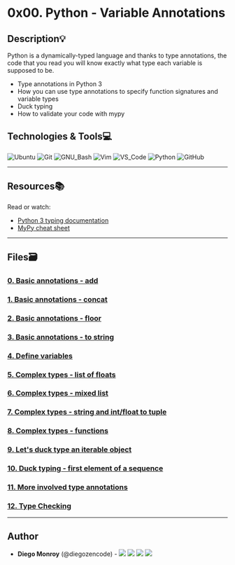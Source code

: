 # 0x00. Python - Variable Annotations

## Description:bulb:
Python is a dynamically-typed language and thanks to type annotations, the code that you read you will know exactly what type each variable is supposed to be.

* Type annotations in Python 3
* How you can use type annotations to specify function signatures and variable types
* Duck typing
* How to validate your code with mypy

## Technologies & Tools:computer:

![Ubuntu](https://img.shields.io/badge/≡-Ubuntu-E95420?&style=flat-square&logo=Ubuntu&labelColor=282828)
![Git](https://img.shields.io/badge/≡-Git-F05032?logo=git&style=flat-square&labelColor=282828)
![GNU_Bash](https://img.shields.io/badge/≡-GNU_Bash-4EAA25?logo=GNU-Bash&style=flat-square&labelColor=282828)
![Vim](https://img.shields.io/badge/≡-Vim-019733?logo=Vim&style=flat-square&logoColor=019733&labelColor=282828)
![VS_Code](https://img.shields.io/badge/≡-VS_Code-007ACC?logo=visual-studio-code&style=flat-square&logoColor=007ACC&labelColor=282828)
![Python](https://img.shields.io/badge/≡-Python-3776AB?logo=Python&style=flat-square&labelColor=282828)
![GitHub](https://img.shields.io/badge/≡-GitHub-181717?logo=GitHub&style=flat-square&labelColor=282828)

---

## Resources:books:
Read or watch:
* [Python 3 typing documentation](https://docs.python.org/3/library/typing.html)
* [MyPy cheat sheet](https://mypy.readthedocs.io/en/latest/cheat_sheet_py3.html)

---

## Files:card_file_box:
### [0. Basic annotations - add](./0-add.py)

### [1. Basic annotations - concat](./1-concat.py)

### [2. Basic annotations - floor](./2-floor.py)

### [3. Basic annotations - to string](./3-to_str.py)

### [4. Define variables](./4-define_variables.py)

### [5. Complex types - list of floats](./5-sum_list.py)

### [6. Complex types - mixed list](./6-sum_mixed_list.py)

### [7. Complex types - string and int/float to tuple](./7-to_kv.py)

### [8. Complex types - functions](./8-make_multiplier.py)

### [9. Let's duck type an iterable object](./9-element_length.py)

### [10. Duck typing - first element of a sequence](./100-safe_first_element.py)

### [11. More involved type annotations](./101-safely_get_value.py)

### [12. Type Checking](./102-type_checking.py)

---

## Author
* **Diego Monroy** (@diegozencode) - [<img src="https://img.shields.io/badge/Portfolio-20d6fe.svg?&style=plastic"/>](https://diegozencode.github.io/)
[<img src="https://img.shields.io/badge/Twitter-1DA1F2.svg?&style=plastic&logo=twitter&logoColor=white"/>](https://twitter.com/diegozencode)
[<img src="https://img.shields.io/badge/Linkedin-0A66C2.svg?&style=plastic&logo=linkedin&logoColor=white"/>](https://www.linkedin.com/in/diegozencode)
[<img src="https://img.shields.io/badge/GitHub-181717.svg?&style=plastic&logo=github&logoColor=white"/>](https://github.com/diegozencode)